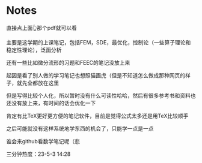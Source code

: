 # Notes
直接点上面👆那个pdf就可以看

主要是这学期的上课笔记，包括FEM，SDE，最优化，控制论（一些算子理论和稳定性理论），泛函分析

还有一些比如微分流形的习题和FEEC的笔记没放上来

起因是看了别人做的学习笔记也想照猫画虎（但是不知道怎么做成那种网页的样子，就先全都放在这里

但是写得比较个人化，所以暂时没有什么可读性哈哈，然后有很多参考书和资料也还没有放上来，有时间的话会优化一下

肯定有比TeX更好更方便的笔记软件，目前是觉得公式太多还是用TeX比较顺手

之后可能就没有这样系统地学东西的机会了，只能学一点是一点

谁会来github看数学笔记呢（悲

三分钟热度：23-5-3 14:28

